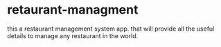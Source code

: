# retaurant-managment
this a restaurant management system app. that will provide all the useful details to manage any restaurant in the world.
